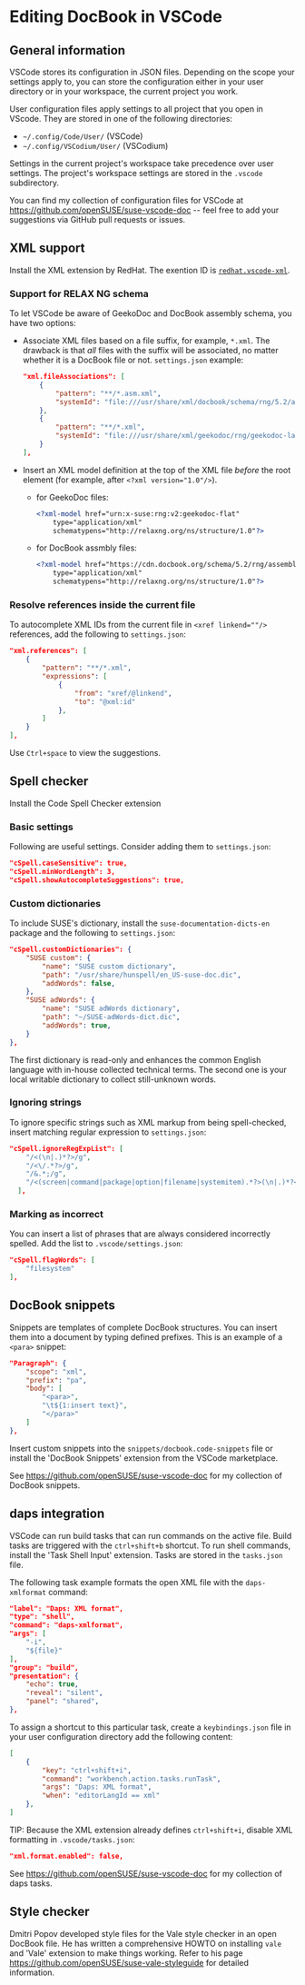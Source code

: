 # Editing DocBook in VSCode

## General information

VSCode stores its configuration in JSON files. Depending on the scope your
settings apply to, you can store the configuration either in your user directory
or in your workspace, the current project you work.

User configuration files apply settings to all project that you open in VScode.
They are stored in one of the following directories:

* `~/.config/Code/User/` (VSCode)
* `~/.config/VSCodium/User/` (VSCodium)

Settings in the current project's workspace take precedence over user settings.
The project's workspace settings are stored in the `.vscode` subdirectory.

You can find my collection of configuration files for VSCode at
https://github.com/openSUSE/suse-vscode-doc -- feel free to add your suggestions
via GitHub pull requests or issues.


## XML support

Install the XML extension by RedHat. The exention ID is
[`redhat.vscode-xml`](https://marketplace.visualstudio.com/items?itemName=redhat.vscode-xml).

### Support for RELAX NG schema

To let VSCode be aware of GeekoDoc and DocBook assembly schema, you have two options:

- Associate XML files based on a file suffix, for example, `*.xml`. The drawback
  is that *all* files with the suffix will be associated, no matter whether it
  is a DocBook file or not. `settings.json` example:

    ```json
    "xml.fileAssociations": [
        {
            "pattern": "**/*.asm.xml",
            "systemId": "file:///usr/share/xml/docbook/schema/rng/5.2/assemblyxi.rng"
        },
        {
            "pattern": "**/*.xml",
            "systemId": "file:///usr/share/xml/geekodoc/rng/geekodoc-latest-flat.rng"
        }
    ],
    ```

- Insert an XML model definition at the top of the XML file *before* the root
  element (for example, after `<?xml version="1.0"/>`).
    - for GeekoDoc files:
        ```xml
        <?xml-model href="urn:x-suse:rng:v2:geekodoc-flat"
            type="application/xml"
            schematypens="http://relaxng.org/ns/structure/1.0"?>
        ```
    - for DocBook assmbly files:
        ```xml
        <?xml-model href="https://cdn.docbook.org/schema/5.2/rng/assemblyxi.rng"
            type="application/xml"
            schematypens="http://relaxng.org/ns/structure/1.0"?>
        ```


### Resolve references inside the current file

To autocomplete XML IDs from the current file in `<xref linkend=""/>` references,
add the following to `settings.json`:

```json
"xml.references": [
    {
        "pattern": "**/*.xml",
        "expressions": [
            {
                "from": "xref/@linkend",
                "to": "@xml:id"
            },
        ]
    }
],
```

Use `Ctrl+space` to view the suggestions.

## Spell checker

Install the Code Spell Checker extension

### Basic settings

Following are useful settings. Consider adding them to `settings.json`:

```json
"cSpell.caseSensitive": true,
"cSpell.minWordLength": 3,
"cSpell.showAutocompleteSuggestions": true,
```

### Custom dictionaries

To include SUSE's dictionary, install the `suse-documentation-dicts-en` package
and the following to `settings.json`:

```json
"cSpell.customDictionaries": {
    "SUSE custom": {
        "name": "SUSE custom dictionary",
        "path": "/usr/share/hunspell/en_US-suse-doc.dic",
        "addWords": false,
    },
    "SUSE adWords": {
        "name": "SUSE adWords dictionary",
        "path": "~/SUSE-adWords-dict.dic",
        "addWords": true,
    }
},
```

The first dictionary is read-only and enhances the common English language with
in-house collected technical terms. The second one is your local writable
dictionary to collect still-unknown words.

### Ignoring strings

To ignore specific strings such as XML markup from being spell-checked, insert
matching regular expression to `settings.json`:

```json
"cSpell.ignoreRegExpList": [
    "/<(\n|.)*?>/g",
    "/<\/.*?>/g",
    "/&.*;/g",
    "/<(screen|command|package|option|filename|systemitem).*?>(\n|.)*?</(\\1)>/g",
  ],
  ```

### Marking as incorrect

You can insert a list of phrases that are always considered incorrectly spelled.
Add the list to  `.vscode/settings.json`:
```json
"cSpell.flagWords": [
    "filesystem"
],
```

## DocBook snippets

Snippets are templates of complete DocBook structures. You can insert them into
a document by typing defined prefixes. This is an example of a `<para>` snippet:

```json
"Paragraph": {
    "scope": "xml",
    "prefix": "pa",
    "body": [
        "<para>",
        "\t${1:insert text}",
        "</para>"
    ]
},
```

Insert custom snippets into the `snippets/docbook.code-snippets` file or install
the 'DocBook Snippets' extension from the VSCode marketplace.

See https://github.com/openSUSE/suse-vscode-doc for my collection of DocBook
snippets.

## daps integration

VSCode can run build tasks that can run commands on the active file. Build tasks
are triggered with the `ctrl+shift+b` shortcut. To run shell commands, install
the 'Task Shell Input' extension. Tasks are stored in the `tasks.json` file.

The following task example formats the open XML file with the `daps-xmlformat`
command:

```json
"label": "Daps: XML format",
"type": "shell",
"command": "daps-xmlformat",
"args": [
    "-i",
    "${file}"
],
"group": "build",
"presentation": {
    "echo": true,
    "reveal": "silent",
    "panel": "shared",
},
```

To assign a shortcut to this particular task, create a `keybindings.json` file
in your user configuration directory add the following content:

```json
[
    {
        "key": "ctrl+shift+i",
        "command": "workbench.action.tasks.runTask",
        "args": "Daps: XML format",
        "when": "editorLangId == xml"
    },
]
```

TIP: Because the XML extension already defines `ctrl+shift+i`, disable XML
formatting in `.vscode/tasks.json`:

```json
"xml.format.enabled": false,
```

See https://github.com/openSUSE/suse-vscode-doc for my collection of daps tasks.

## Style checker

Dmitri Popov developed style files for the Vale style checker in an open DocBook
file. He has written a comprehensive HOWTO on installing `vale` and 'Vale'
extension to make things working. Refer to his page
https://github.com/openSUSE/suse-vale-styleguide for detailed information.

